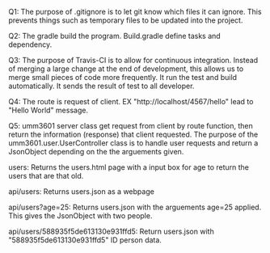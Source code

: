 Q1: The purpose of .gitignore is to let
git know which files it can ignore. This prevents
things such as temporary files to be updated
into the project.

Q2: The gradle build the program. Build.gradle define tasks and dependency.

Q3: The purpose of Travis-CI is to allow for continuous integration. Instead of merging a large change at the end of development, this allows us to merge small pieces of code more frequently.
It run the test and build automatically. It sends the result of test to all developer.

Q4: The route is request of client.
EX "http://localhost/4567/hello" lead to "Hello World" message.

Q5: umm3601 server class get request from client by route function, then return the information (response) that client requested. 
The purpose of the umm3601.user.UserController class is to handle user requests and return a JsonObject depending on the the arguements given.

users: Returns the users.html page with a input box for age to return the users that are that old.

api/users: Returns users.json as a webpage

api/users?age=25: Returns users.json with the arguements age=25 applied. This gives the JsonObject with two people.

api/users/588935f5de613130e931ffd5: Return users.json with "588935f5de613130e931ffd5" ID person data.

